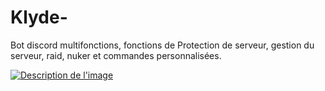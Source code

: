 # Klyde-
Bot discord multifonctions, fonctions de Protection de serveur, gestion du serveur, raid, nuker et commandes personnalisées.

[![Description de l'image]("C:\Users\rip\Downloads\klyde.jpg")](https://github.com/fork7wb/Klyde-)

